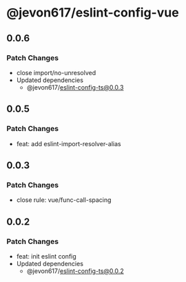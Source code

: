 # @jevon617/eslint-config-vue

## 0.0.6

### Patch Changes

- close import/no-unresolved
- Updated dependencies
  - @jevon617/eslint-config-ts@0.0.3

## 0.0.5

### Patch Changes

- feat: add eslint-import-resolver-alias

## 0.0.3

### Patch Changes

- close rule: vue/func-call-spacing

## 0.0.2

### Patch Changes

- feat: init eslint config
- Updated dependencies
  - @jevon617/eslint-config-ts@0.0.2
